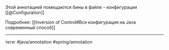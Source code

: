 Этой аннотацией помещаются бины в файле - конфигурации [[@Configuration]]

Подробнее:
[[Inversion of Control#Вся конфигурация на Java современный способ]]

---
*теги:* #java/annotation   #spring/annotation 